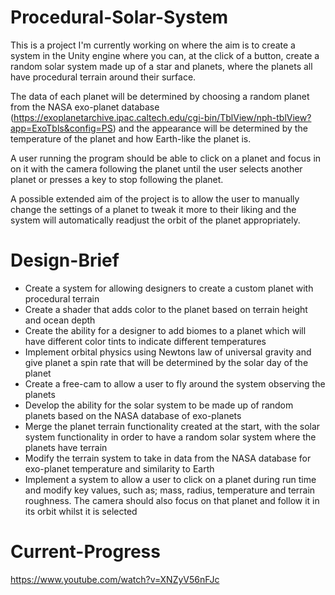 # Procedural-Solar-System
This is a project I'm currently working on where the aim is to create a system in the Unity engine where you can, at the click of a button, create a random solar system made up of a star and planets, where the planets all have procedural terrain around their surface. 



The data of each planet will be determined by choosing a random planet from the NASA exo-planet database (https://exoplanetarchive.ipac.caltech.edu/cgi-bin/TblView/nph-tblView?app=ExoTbls&config=PS) and the appearance will be determined by the temperature of the planet and how Earth-like the planet is.



A user running the program should be able to click on a planet and focus in on it with the camera following the planet until the user selects another planet or presses a key to stop following the planet. 



A possible extended aim of the project is to allow the user to manually change the settings of a planet to tweak it more to their liking and the system will automatically readjust the orbit of the planet appropriately.


# Design-Brief
- Create a system for allowing designers to create a custom planet with procedural terrain
- Create a shader that adds color to the planet based on terrain height and ocean depth
- Create the ability for a designer to add biomes to a planet which will have different color tints to indicate different temperatures
- Implement orbital physics using Newtons law of universal gravity and give planet a spin rate that will be determined by the solar day of the planet
- Create a free-cam to allow a user to fly around the system observing the planets
- Develop the ability for the solar system to be made up of random planets based on the NASA database of exo-planets
- Merge the planet terrain functionality created at the start, with the solar system functionality in order to have a random solar system where the planets have terrain
- Modify the terrain system to take in data from the NASA database for exo-planet temperature and similarity to Earth
- Implement a system to allow a user to click on a planet during run time and modify key values, such as; mass, radius, temperature and terrain roughness. The camera should also focus on that planet and follow it in its orbit whilst it is selected

# Current-Progress
https://www.youtube.com/watch?v=XNZyV56nFJc

